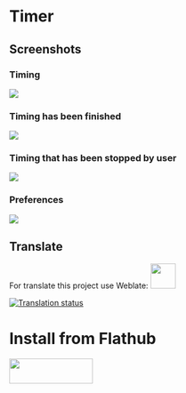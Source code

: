 <h1>Timer</h1>
<h2>Screenshots</h2>
<h3>Timing</h3>
<img src=https://github.com/vikdevelop/timer/blob/main/img/timergtk4_timing.png>

<h3>Timing has been finished</h3>
<img src=https://github.com/vikdevelop/timer/blob/main/img/timergtk4_summary.png>

<h3>Timing that has been stopped by user</h3>
<img src=https://github.com/vikdevelop/timer/blob/main/img/timergtk4_finished.png>

<h3>Preferences</h3>
<img src=https://github.com/vikdevelop/timer/blob/main/img/timer-gtk4_2-4_4.png>

## Translate
For translate this project use Weblate:
<a href="https://hosted.weblate.org/projects/vikdevelop/timer/"><img src="https://upload.wikimedia.org/wikipedia/commons/thumb/6/69/Weblate_logo.svg/300px-Weblate_logo.svg.png?20190703173028" width=45 height=45></a>

<a href="https://hosted.weblate.org/engage/vikdevelop/">
<img src="https://hosted.weblate.org/widgets/vikdevelop/-/287x66-grey.png" alt="Translation status" />
</a>

<h1>Install from Flathub</h1>
    <a href="https://flathub.org/apps/details/com.github.vikdevelop.timer"><img src="https://flathub.org/assets/badges/flathub-badge-en.png" width=150 height=45></a>
